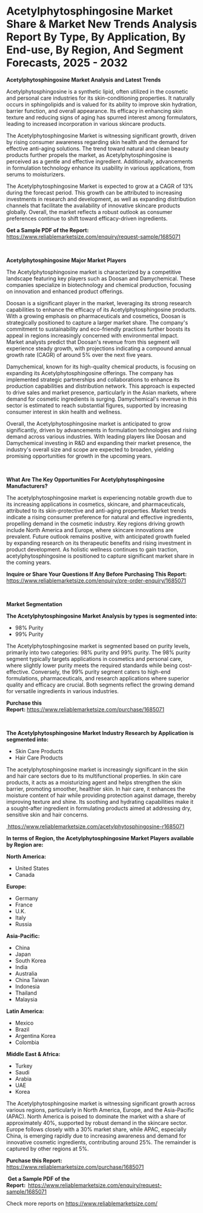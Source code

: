 <p><h1>Acetylphytosphingosine Market Share & Market New Trends Analysis Report By Type, By Application, By End-use, By Region, And Segment Forecasts, 2025 - 2032</h1></p><p><strong>Acetylphytosphingosine Market Analysis and Latest Trends</strong></p>
<p><p>Acetylphytosphingosine is a synthetic lipid, often utilized in the cosmetic and personal care industries for its skin-conditioning properties. It naturally occurs in sphingolipids and is valued for its ability to improve skin hydration, barrier function, and overall appearance. Its efficacy in enhancing skin texture and reducing signs of aging has spurred interest among formulators, leading to increased incorporation in various skincare products.</p><p>The Acetylphytosphingosine Market is witnessing significant growth, driven by rising consumer awareness regarding skin health and the demand for effective anti-aging solutions. The trend toward natural and clean beauty products further propels the market, as Acetylphytosphingosine is perceived as a gentle and effective ingredient. Additionally, advancements in formulation technology enhance its usability in various applications, from serums to moisturizers.</p><p>The Acetylphytosphingosine Market is expected to grow at a CAGR of 13% during the forecast period. This growth can be attributed to increasing investments in research and development, as well as expanding distribution channels that facilitate the availability of innovative skincare products globally. Overall, the market reflects a robust outlook as consumer preferences continue to shift toward efficacy-driven ingredients.</p></p>
<p><strong>Get a Sample PDF of the Report:&nbsp;</strong> <a href="https://www.reliablemarketsize.com/enquiry/request-sample/1685071?utm_campaign=3516&utm_medium=2&utm_source=Github&utm_content=ia&utm_term=26032025&utm_id=acetylphytosphingosine">https://www.reliablemarketsize.com/enquiry/request-sample/1685071</a></p>
<p>&nbsp;</p>
<p><strong>Acetylphytosphingosine Major Market Players</strong></p>
<p><p>The Acetylphytosphingosine market is characterized by a competitive landscape featuring key players such as Doosan and Damychemical. These companies specialize in biotechnology and chemical production, focusing on innovation and enhanced product offerings.</p><p>Doosan is a significant player in the market, leveraging its strong research capabilities to enhance the efficacy of its Acetylphytosphingosine products. With a growing emphasis on pharmaceuticals and cosmetics, Doosan is strategically positioned to capture a larger market share. The company's commitment to sustainability and eco-friendly practices further boosts its appeal in regions increasingly concerned with environmental impact. Market analysts predict that Doosan's revenue from this segment will experience steady growth, with projections indicating a compound annual growth rate (CAGR) of around 5% over the next five years.</p><p>Damychemical, known for its high-quality chemical products, is focusing on expanding its Acetylphytosphingosine offerings. The company has implemented strategic partnerships and collaborations to enhance its production capabilities and distribution network. This approach is expected to drive sales and market presence, particularly in the Asian markets, where demand for cosmetic ingredients is surging. Damychemical's revenue in this sector is estimated to reach substantial figures, supported by increasing consumer interest in skin health and wellness.</p><p>Overall, the Acetylphytosphingosine market is anticipated to grow significantly, driven by advancements in formulation technologies and rising demand across various industries. With leading players like Doosan and Damychemical investing in R&D and expanding their market presence, the industry's overall size and scope are expected to broaden, yielding promising opportunities for growth in the upcoming years.</p></p>
<p>&nbsp;</p>
<p><strong>What Are The Key Opportunities For Acetylphytosphingosine Manufacturers?</strong></p>
<p><p>The acetylphytosphingosine market is experiencing notable growth due to its increasing applications in cosmetics, skincare, and pharmaceuticals, attributed to its skin-protective and anti-aging properties. Market trends indicate a rising consumer preference for natural and effective ingredients, propelling demand in the cosmetic industry. Key regions driving growth include North America and Europe, where skincare innovations are prevalent. Future outlook remains positive, with anticipated growth fueled by expanding research on its therapeutic benefits and rising investment in product development. As holistic wellness continues to gain traction, acetylphytosphingosine is positioned to capture significant market share in the coming years.</p></p>
<p><strong>Inquire or Share Your Questions If Any Before Purchasing This Report:</strong> <a href="https://www.reliablemarketsize.com/enquiry/pre-order-enquiry/1685071?utm_campaign=3516&utm_medium=2&utm_source=Github&utm_content=ia&utm_term=26032025&utm_id=acetylphytosphingosine">https://www.reliablemarketsize.com/enquiry/pre-order-enquiry/1685071</a></p>
<p>&nbsp;</p>
<p><strong>Market Segmentation</strong></p>
<p><strong>The Acetylphytosphingosine Market Analysis by types is segmented into:</strong></p>
<p><ul><li>98% Purity</li><li>99% Purity</li></ul></p>
<p><p>The Acetylphytosphingosine market is segmented based on purity levels, primarily into two categories: 98% purity and 99% purity. The 98% purity segment typically targets applications in cosmetics and personal care, where slightly lower purity meets the required standards while being cost-effective. Conversely, the 99% purity segment caters to high-end formulations, pharmaceuticals, and research applications where superior quality and efficacy are crucial. Both segments reflect the growing demand for versatile ingredients in various industries.</p></p>
<p><strong>Purchase this Report:&nbsp;</strong><a href="https://www.reliablemarketsize.com/purchase/1685071?utm_campaign=3516&utm_medium=2&utm_source=Github&utm_content=ia&utm_term=26032025&utm_id=acetylphytosphingosine">https://www.reliablemarketsize.com/purchase/1685071</a></p>
<p>&nbsp;</p>
<p><strong>The Acetylphytosphingosine Market Industry Research by Application is segmented into:</strong></p>
<p><ul><li>Skin Care Products</li><li>Hair Care Products</li></ul></p>
<p><p>The acetylphytosphingosine market is increasingly significant in the skin and hair care sectors due to its multifunctional properties. In skin care products, it acts as a moisturizing agent and helps strengthen the skin barrier, promoting smoother, healthier skin. In hair care, it enhances the moisture content of hair while providing protection against damage, thereby improving texture and shine. Its soothing and hydrating capabilities make it a sought-after ingredient in formulating products aimed at addressing dry, sensitive skin and hair concerns.</p></p>
<p><a href="https://www.reliablemarketsize.com/acetylphytosphingosine-r1685071?utm_campaign=3516&utm_medium=2&utm_source=Github&utm_content=ia&utm_term=26032025&utm_id=acetylphytosphingosine">&nbsp;https://www.reliablemarketsize.com/acetylphytosphingosine-r1685071</a></p>
<p><strong>In terms of Region, the Acetylphytosphingosine Market Players available by Region are:</strong></p>
<p>
    <p> <strong> North America: </strong>
        <ul>
            <li>United States</li>
            <li>Canada</li>
        </ul>
        </p> 
    <p> <strong> Europe: </strong>
        <ul>
            <li>Germany</li>
            <li>France</li>
            <li>U.K.</li>
            <li>Italy</li>
            <li>Russia</li>
        </ul>
        </p> 
    <p> <strong> Asia-Pacific: </strong>
        <ul>
            <li>China</li>
            <li>Japan</li>
            <li>South Korea</li>
            <li>India</li>
            <li>Australia</li>
            <li>China Taiwan</li>
            <li>Indonesia</li>
            <li>Thailand</li>
            <li>Malaysia</li>
        </ul>
        </p> 
    <p> <strong> Latin America: </strong>
        <ul>
            <li>Mexico</li>
            <li>Brazil</li>
            <li>Argentina Korea</li>
            <li>Colombia</li>
        </ul>
        </p> 
    <p> <strong> Middle East & Africa: </strong>
        <ul>
            <li>Turkey</li>
            <li>Saudi</li>
            <li>Arabia</li>
            <li>UAE</li>
            <li>Korea</li>
        </ul>
    </p>
    </p>
<p><p>The Acetylphytosphingosine market is witnessing significant growth across various regions, particularly in North America, Europe, and the Asia-Pacific (APAC). North America is poised to dominate the market with a share of approximately 40%, supported by robust demand in the skincare sector. Europe follows closely with a 30% market share, while APAC, especially China, is emerging rapidly due to increasing awareness and demand for innovative cosmetic ingredients, contributing around 25%. The remainder is captured by other regions at 5%.</p></p>
<p><strong>Purchase this Report: </strong><a href="https://www.reliablemarketsize.com/purchase/1685071?utm_campaign=3516&utm_medium=2&utm_source=Github&utm_content=ia&utm_term=26032025&utm_id=acetylphytosphingosine">https://www.reliablemarketsize.com/purchase/1685071</a></p>
<p>&nbsp;<strong>Get a Sample PDF of the Report:&nbsp;&nbsp;</strong><a href="https://www.reliablemarketsize.com/enquiry/request-sample/1685071?utm_campaign=3516&utm_medium=2&utm_source=Github&utm_content=ia&utm_term=26032025&utm_id=acetylphytosphingosine">https://www.reliablemarketsize.com/enquiry/request-sample/1685071</a></p>
<p><strong></strong></p>
<p>Check more reports on <a href="https://www.reliablemarketsize.com/?utm_campaign=3516&utm_medium=2&utm_source=Github&utm_content=ia&utm_term=26032025&utm_id=acetylphytosphingosine">https://www.reliablemarketsize.com/</a></p>